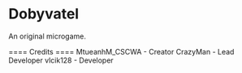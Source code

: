 # Dobyvatel
An original microgame.

==== Credits ====
MtueanhM_CSCWA - Creator
CrazyMan - Lead Developer
vlcik128 - Developer
